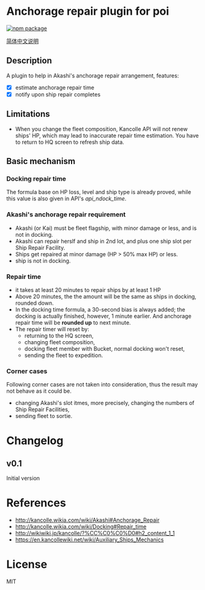 # Anchorage repair plugin for poi

[![npm package][npm-badge]][npm]

[简体中文说明](README.CN.MD)

## Description
A plugin to help in Akashi's anchorage repair arrangement, features:

- [x] estimate anchorage repair time
- [x] notify upon ship repair completes

## Limitations
- When you change the fleet composition, Kancolle API will not renew ships' HP, which may lead to inaccurate repair time estimation. You have to return to HQ screen to refresh ship data.

## Basic mechanism
### Docking repair time
The formula base on HP loss, level and ship type is already proved, while this value is also given in API's *api_ndock_time*.

### Akashi's anchorage repair requirement
- Akashi (or Kai) must be fleet flagship, with minor damage or less, and is not in docking.
- Akashi can repair herslf and ship in 2nd lot, and plus one ship slot per Ship Repair Facility.
- Ships get repaired at minor damage (HP > 50% max HP) or less.
- ship is not in docking.

### Repair time
- it takes at least 20 minutes to repair ships by at least 1 HP
- Above 20 minutes, the the amount will be the same as ships in docking, rounded down.
- In the docking time formula, a 30-second bias is always added; the docking is actually finished, however, 1 minute earlier. And anchorage repair time will be **rounded up** to next minute.
- The repair timer will reset by:
  - returning to the HQ screen,
  - changing fleet composition,
  - docking fleet member with Bucket, normal docking won't reset,
  - sending the fleet to expedition.

### Corner cases
Following corner cases are not taken into consideration, thus the result may not behave as it could be.
- changing Akashi's slot itmes, more precisely, changing the numbers of Ship Repair Facilities,
- sending fleet to sortie.

# Changelog
## v0.1
Initial version

# References
- <http://kancolle.wikia.com/wiki/Akashi#Anchorage_Repair>
- <http://kancolle.wikia.com/wiki/Docking#Repair_time>
- <http://wikiwiki.jp/kancolle/?%CC%C0%C0%D0#h2_content_1_1>
- <https://en.kancollewiki.net/wiki/Auxiliary_Ships_Mechanics>

# License
MIT

[npm-badge]: https://img.shields.io/npm/v/poi-plugin-anchorage-repair.svg?style=flat-square
[npm]: https://www.npmjs.org/package/poi-plugin-anchorage-repair